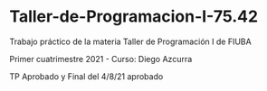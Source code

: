# Taller-de-Programacion-I-75.42
Trabajo práctico de la materia Taller de Programación I de FIUBA

Primer cuatrimestre 2021 - Curso: Diego Azcurra

TP Aprobado y Final del 4/8/21 aprobado
